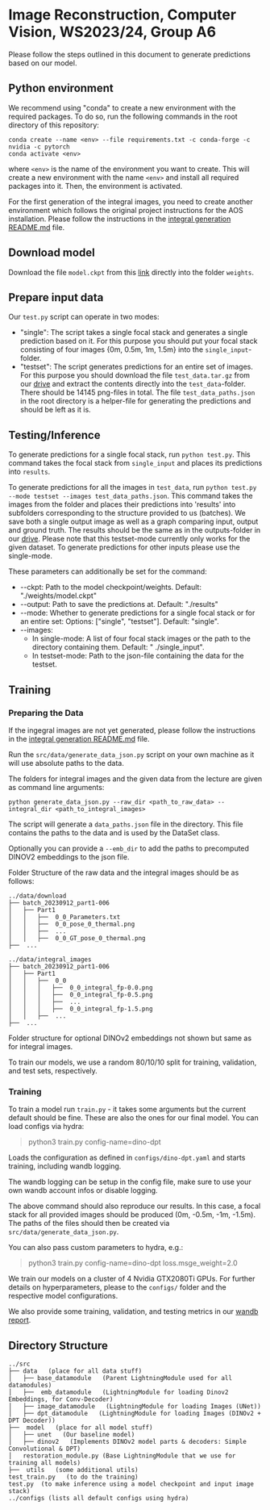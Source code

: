 # Image Reconstruction, Computer Vision, WS2023/24, Group A6

Please follow the steps outlined in this document to generate predictions based on our model.

## Python environment

We recommend using "conda" to create a new environment with the required packages. To do so, run the following commands
in the root directory of this repository:

```
conda create --name <env> --file requirements.txt -c conda-forge -c nvidia -c pytorch
conda activate <env>
```

where `<env>` is the name of the environment you want to create.
This will create a new environment with the name `<env>` and install
all required packages into it. Then, the environment is activated.

For the first generation of the integral images, you need to create another environment
which follows the original project instructions for the AOS installation.
Please follow the instructions in the [integral generation README.md](src/data/generate_integral_images/README.md) file.

## Download model

Download the file `model.ckpt` from
this [link](https://drive.google.com/drive/folders/1ueuF1zs5QTb5_t6qXZaQjHwnOwg8Y_6n?usp=sharing) directly into the
folder `weights`.

## Prepare input data

Our `test.py` script can operate in two modes:

- "single": The script takes a single focal stack and generates a single prediction based on it. For this purpose you
  should put your focal stack consisting of four images {0m, 0.5m, 1m, 1.5m} into the `single_input`-folder.
- "testset": The script generates predictions for an entire set of images. For this purpose you should download the
  file `test_data.tar.gz` from
  our [drive](https://drive.google.com/drive/folders/1ueuF1zs5QTb5_t6qXZaQjHwnOwg8Y_6n?usp=sharing) and extract the
  contents directly into the `test_data`-folder. There should be 14145 png-files in total. The
  file `test_data_paths.json` in the root directory is a helper-file for generating the predictions and should be left
  as it is.

## Testing/Inference

To generate predictions for a single focal stack, run
`python test.py`. This command takes the focal stack from `single_input` and places its predictions into `results`.

To generate predictions for all the images in `test_data`,
run `python test.py --mode testset --images test_data_paths.json`. This command takes the images from the folder and
places their predictions into 'results' into subfolders corresponding to the structure provided to us (batches). We save
both a single output image as well as a graph comparing input, output and ground truth. The results should be the same
as in the outputs-folder in
our [drive](https://drive.google.com/drive/folders/1ueuF1zs5QTb5_t6qXZaQjHwnOwg8Y_6n?usp=sharing). Please note that this
testset-mode currently only works for the given dataset. To generate predictions for other inputs please use the
single-mode.

These parameters can additionally be set for the command:

- --ckpt: Path to the model checkpoint/weights. Default: "./weights/model.ckpt"
- --output: Path to save the predictions at. Default: "./results"
- --mode: Whether to generate predictions for a single focal stack or for an entire set: Options: ["single", "testset"].
  Default: "single".
- --images:
    - In single-mode: A list of four focal stack images or the path to the directory containing them. Default: "
      ./single_input".
    - In testset-mode: Path to the json-file containing the data for the testset.

## Training

### Preparing the Data

If the ingegral images are not yet generated, please follow the instructions in
the [integral generation README.md](src/data/generate_integral_images/README.md) file.

Run the ```src/data/generate_data_json.py``` script on your own machine as it will use absolute paths to the data.

The folders for integral images and the given data from the lecture are given as command line arguments:

```
python generate_data_json.py --raw_dir <path_to_raw_data> --integral_dir <path_to_integral_images>
```

The script will generate a ```data_paths.json``` file in the directory.
This file contains the paths to the data and is used by the DataSet class.

Optionally you can provide a ```--emb_dir``` to add the paths to precomputed DINOV2 embeddings to the json file.

Folder Structure of the raw data and the integral images should be as follows:

    ../data/download
    ├── batch_20230912_part1-006
    │   ├── Part1
    │   │   ├──  0_0_Parameters.txt
    │   │   ├──  0_0_pose_0_thermal.png
    │   │   ├──  ...
    │   │   ├──  0_0_GT_pose_0_thermal.png
    ├──  ...
    
    ../data/integral_images
    ├── batch_20230912_part1-006
    │   ├── Part1
    │   │   ├──  0_0
    │   │   │   ├──  0_0_integral_fp-0.0.png
    │   │   │   ├──  0_0_integral_fp-0.5.png
    │   │   │   ├──  ...
    │   │   │   ├──  0_0_integral_fp-1.5.png
    │   │   ├──  ...
    ├──  ...

Folder structure for optional DINOv2 embeddings not shown but same as for integral images.

To train our models, we use a random 80/10/10 split for training, validation, and test sets, respectively.

### Training

To train a model run `train.py` - it takes some arguments but the current default should be fine. These are also
the ones for our final model.
You can load configs via hydra:
> python3 train.py config-name=dino-dpt

Loads the configuration as defined in ```configs/dino-dpt.yaml``` and starts training, including wandb logging.

The wandb logging can be setup in the config file, make sure to use your own wandb account infos or disable logging.

The above command should also reproduce our results. In this case, a focal stack for all provided images should be
produced (0m, -0.5m, -1m, -1.5m). The paths of the files should then be created
via ```src/data/generate_data_json.py```.

You can also pass custom parameters to hydra, e.g.:
> python3 train.py config-name=dino-dpt loss.msge_weight=2.0

We train our models on a cluster of 4 Nvidia GTX2080Ti GPUs. For further details on hyperparameters, please to
the ```configs/``` folder and the respective model configurations.

We also provide some training, validation, and testing metrics in
our [wandb report](https://api.wandb.ai/links/cv2023-a6/062b67j4).

## Directory Structure

    ../src
    ├── data   (place for all data stuff)
    │   ├── base_datamodule   (Parent LightningModule used for all datamodules)
    │   ├──  emb_datamodule   (LightningModule for loading Dinov2 Embeddings, for Conv-Decoder)
    │   ├── image_datamodule   (LightningModule for loading Images (UNet))
    │   ├── dpt_datamodule   (LightningModule for loading Images (DINOv2 + DPT Decoder))
    ├──  model   (place for all model stuff)
    │   ├── unet   (Our baseline model)
    │   ├── dinov2   (Implements DINOv2 model parts & decoders: Simple Convolutional & DPT)
    │   restoration_module.py (Base LightningModule that we use for training all models)
    ├──  utils   (some additional utils)
    test_train.py   (to do the training)
    test.py  (to make inference using a model checkpoint and input image stack)
    ../configs (lists all default configs using hydra)
